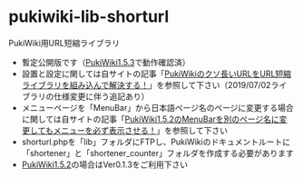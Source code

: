# pukiwiki-lib-shorturl

PukiWiki用URL短縮ライブラリ

- 暫定公開版です（[PukiWiki1.5.3](https://pukiwiki.osdn.jp/?PukiWiki/Download/1.5.3)で動作確認済）
- 設置と設定に関しては自サイトの記事「[PukiWikiのクソ長いURLをURL短縮ライブラリを組み込んで解決する！](https://dajya-ranger.com/pukiwiki/embed-url-shortener/)」を参照して下さい（2019/07/02ライブラリの仕様変更に伴う追記あり）
- メニューページを「MenuBar」から日本語ページ名のページに変更する場合に関しては自サイトの記事「[PukiWiki1.5.2のMenuBarを別のページ名に変更してもメニューを必ず表示させる！](https://dajya-ranger.com/pukiwiki/change-menubar-and-plugin/)」を参照して下さい
- shorturl.phpを「lib」フォルダにFTPし、PukiWikiのドキュメントルートに「shortener」と「shortener_counter」フォルダを作成する必要があります
- [PukiWiki1.5.2](https://pukiwiki.osdn.jp/?PukiWiki/Download/1.5.2)の場合はVer0.1.3をご利用下さい
